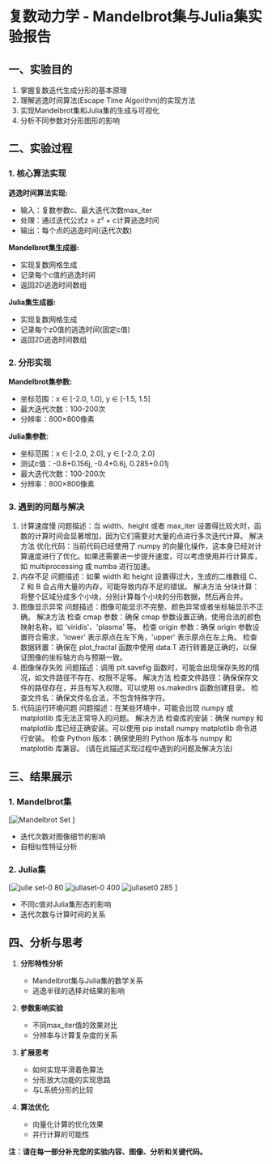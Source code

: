 # 复数动力学 - Mandelbrot集与Julia集实验报告

## 一、实验目的

1. 掌握复数迭代生成分形的基本原理
2. 理解逃逸时间算法(Escape Time Algorithm)的实现方法
3. 实现Mandelbrot集和Julia集的生成与可视化
4. 分析不同参数对分形图形的影响

## 二、实验过程

### 1. 核心算法实现

**逃逸时间算法实现:**
- 输入：复数参数c、最大迭代次数max_iter
- 处理：通过迭代公式z = z² + c计算逃逸时间
- 输出：每个点的逃逸时间(迭代次数)

**Mandelbrot集生成器:**
- 实现复数网格生成
- 记录每个c值的逃逸时间
- 返回2D逃逸时间数组

**Julia集生成器:**
- 实现复数网格生成
- 记录每个z0值的逃逸时间(固定c值)
- 返回2D逃逸时间数组

### 2. 分形实现

**Mandelbrot集参数:**
- 坐标范围：x ∈ [-2.0, 1.0], y ∈ [-1.5, 1.5]
- 最大迭代次数：100-200次
- 分辨率：800×800像素

**Julia集参数:**
- 坐标范围：x ∈ [-2.0, 2.0], y ∈ [-2.0, 2.0]
- 测试c值：-0.8+0.156j, -0.4+0.6j, 0.285+0.01j
- 最大迭代次数：100-200次
- 分辨率：800×800像素

### 3. 遇到的问题与解决
1. 计算速度慢
问题描述：当 width、height 或者 max_iter 设置得比较大时，函数的计算时间会显著增加，因为它们需要对大量的点进行多次迭代计算。
解决方法
优化代码：当前代码已经使用了 numpy 的向量化操作，这本身已经对计算速度进行了优化。如果还需要进一步提升速度，可以考虑使用并行计算库，如 multiprocessing 或 numba 进行加速。
2. 内存不足
问题描述：如果 width 和 height 设置得过大，生成的二维数组 C、Z 和 B 会占用大量的内存，可能导致内存不足的错误。
解决方法
分块计算：将整个区域分成多个小块，分别计算每个小块的分形数据，然后再合并。
3. 图像显示异常
问题描述：图像可能显示不完整、颜色异常或者坐标轴显示不正确。
解决方法
检查 cmap 参数：确保 cmap 参数设置正确，使用合法的颜色映射名称，如 'viridis'、'plasma' 等。
检查 origin 参数：确保 origin 参数设置符合需求，'lower' 表示原点在左下角，'upper' 表示原点在左上角。
检查数据转置：确保在 plot_fractal 函数中使用 data.T 进行转置是正确的，以保证图像的坐标轴方向与预期一致。
4. 图像保存失败
问题描述：调用 plt.savefig 函数时，可能会出现保存失败的情况，如文件路径不存在、权限不足等。
解决方法
检查文件路径：确保保存文件的路径存在，并且有写入权限。可以使用 os.makedirs 函数创建目录。
检查文件名：确保文件名合法，不包含特殊字符。
5. 代码运行环境问题
问题描述：在某些环境中，可能会出现 numpy 或 matplotlib 库无法正常导入的问题。
解决方法
检查库的安装：确保 numpy 和 matplotlib 库已经正确安装。可以使用 pip install numpy matplotlib 命令进行安装。
检查 Python 版本：确保使用的 Python 版本与 numpy 和 matplotlib 库兼容。
(请在此描述实现过程中遇到的问题及解决方法)

## 三、结果展示

### 1. Mandelbrot集
[![Mandelbrot Set](https://github.com/user-attachments/assets/212e5f71-f5e8-4793-b51e-900cb4a2ab6d)
]
- 迭代次数对图像细节的影响
- 自相似性特征分析

### 2. Julia集 
[![julie set-0 80](https://github.com/user-attachments/assets/ca0011e2-7104-4d87-8e0a-ec5785a3d21d)
![juliaset-0 400](https://github.com/user-attachments/assets/dc3dd0d2-e7c8-4788-81a0-ed1c80df726b)
![juliaset0 285](https://github.com/user-attachments/assets/2283961e-8d26-49ee-9d19-a3c1b0cc018a)
]
- 不同c值对Julia集形态的影响
- 迭代次数与计算时间的关系

## 四、分析与思考

1. **分形特性分析**
   - Mandelbrot集与Julia集的数学关系
   - 逃逸半径的选择对结果的影响

2. **参数影响实验**
   - 不同max_iter值的效果对比
   - 分辨率与计算复杂度的关系

3. **扩展思考**
   - 如何实现平滑着色算法
   - 分形放大功能的实现思路
   - 与L系统分形的比较

4. **算法优化**
   - 向量化计算的优化效果
   - 并行计算的可能性

**注：请在每一部分补充您的实验内容、图像、分析和关键代码。**
